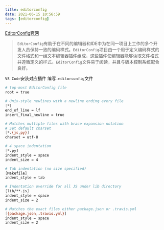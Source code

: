 ```yaml
---
title: editorconfig
date: 2021-06-15 10:56:59
tags: [editorconfig]
---
```

[EditorConfig官网](https://editorconfig.org/)
> `EditorConfig`有助于在不同的编辑器和IDE中为在同一项目上工作的多个开发人员保持一致的编码样式。`EditorConfig`项目由一个用于定义编码样式的文件格式和一组文本编辑器插件组成，这些插件使编辑器能够读取文件格式并遵循定义的样式。`EditorConfig`文件易于阅读，并且与版本控制系统配合良好。

`VS Code`安装对应插件
编写`.editorconfig`文件
```bash
# top-most EditorConfig file
root = true

# Unix-style newlines with a newline ending every file
[*]
end_of_line = lf
insert_final_newline = true

# Matches multiple files with brace expansion notation
# Set default charset
[*.{js,py}]
charset = utf-8

# 4 space indentation
[*.py]
indent_style = space
indent_size = 4

# Tab indentation (no size specified)
[Makefile]
indent_style = tab

# Indentation override for all JS under lib directory
[lib/**.js]
indent_style = space
indent_size = 2

# Matches the exact files either package.json or .travis.yml
[{package.json,.travis.yml}]
indent_style = space
indent_size = 2
```